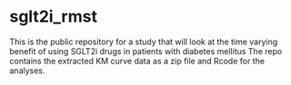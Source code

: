 # sglt2i_rmst

This is the public repository for a study that will look at the time varying benefit of using SGLT2i drugs in patients with diabetes mellitus 
The repo contains the extracted KM curve data as a zip file and Rcode for the analyses.
